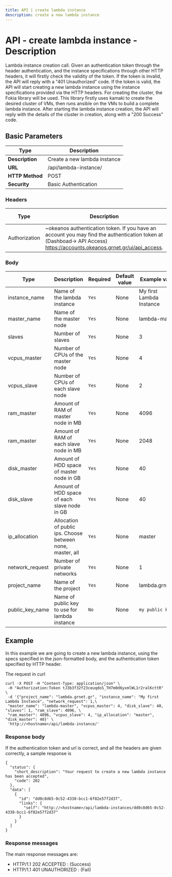 ```yaml
---
title: API | create lambda instance
description: create a new lambda instance
---
```


# API - create lambda instance - Description

Lambda instance creation call. Given an authentication token through the header authentication,
and the instance specifications through other HTTP headers,
it will firstly check the validity of the token. If the token is invalid, the API will reply with a
"401 Unauthorized" code. If the token is valid, the API will start creating a new lambda instance
using the instance specifications provided via the HTTP headers. For creating the cluster,
the Fokia library will be used. This library firstly uses kamaki to create the desired cluster of
VMs, then runs ansible on the VMs to build a complete lambda instance. After starting the lambda
instance creation, the API will reply with the details of the cluster in creation, along with a
"200 Success" code.

## Basic Parameters

Type | Description 
-------|-----------------
 **Description** | Create a new lambda instance
 **URL**         | /api/lambda-instance/
 **HTTP Method** | POST
 **Security**    | Basic Authentication


### Headers

Type | Description | Required | Default value | Example value 
------|-------------|----------|---------------|---------------
Authorization | ~okeanos authentication token. If you have an account you may find the authentication token at (Dashboad-> API Access) https://accounts.okeanos.grnet.gr/ui/api_access. | `Yes`    | None          | Token tJ3b3f32f23ceu...


### Body

Type | Description | Required | Default value | Example value 
------|-------------|----------|---------------|---------------
instance_name | Name of the lambda instance | `Yes` | None | My first Lambda Instance
master_name | Name of the master node | `Yes` | None | lambda-master
slaves | Number of slaves | `Yes` | None | 3
vcpus_master | Number of CPUs of the master node | `Yes` | None | 4
vcpus_slave | Number of CPUs of each slave node | `Yes` | None | 2
ram_master | Amount of RAM of master node in MB | `Yes` | None | 4096
ram_master | Amount of RAM of each slave node in MB | `Yes` | None | 2048
disk_master | Amount of HDD space of master node in GB | `Yes` | None | 40
disk_slave | Amount of HDD space of each slave node in GB | `Yes` | None | 40
ip_allocation | Allocation of public ips. Choose between none, master, all | `Yes` | None | master
network_request | Number of private networks | `Yes` | None | 1
project_name | Name of the project | `Yes` | None | lambda.grnet.gr
public_key_name | Name of public key to use for lambda instance | `No`| None | `my public key`

## Example

In this example we are going to create a new lambda instance, using the specs specified in the json-formatted body, and the authentication token specified by HTTP header.

The request in curl

```
curl -X POST -H "Content-Type: application/json" \
 -H "Authorization:Token tJ3b3f32f23ceuqdoS_TH7m0d6yxmlWL1r2ralKcttR" \
 -d '{"project_name": "lambda.grnet.gr", "instance_name": "My first Lambda Instance", "network_request": 1,\
 "master_name": "lambda-master", "vcpus_master": 4, "disk_slave": 40, "slaves": 1, "ram_slave": 4096, \
 "ram_master": 4096, "vcpus_slave": 4, "ip_allocation": "master", "disk_master": 40}' \
 'http://<hostname>/api/lambda-instance/'
```

### Response body

If the authentication token and url is correct, and all the headers are given correctly, a sample response is

```
{
  "status": {
    "short_description": "Your request to create a new lambda instance has been accepted",
    "code": 202
  },
  "data": [
    {
      "id": "dd0c8d65-0c52-4338-bcc1-6f82e57f2d37",
      "links": {
        "self": "http://<hostname>/api/lambda-instances/dd0c8d65-0c52-4338-bcc1-6f82e57f2d37"
      }
    }
  ]
}
```


### Response messages

The main response messages are:

- HTTP/1.1 202 ACCEPTED : (Success)
- HTTP/1.1 401 UNAUTHORIZED : (Fail)
